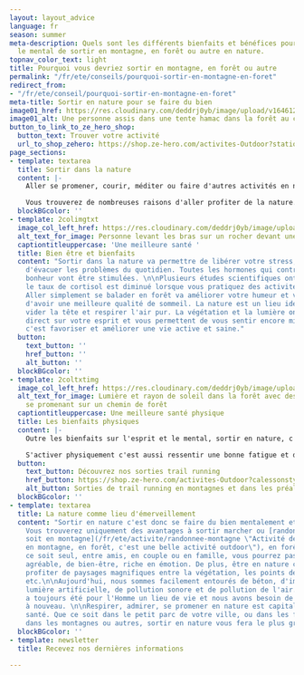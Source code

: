 ```yaml
---
layout: layout_advice
language: fr
season: summer
meta-description: Quels sont les différents bienfaits et bénéfices pour le corps et
  le mental de sortir en montagne, en forêt ou autre en nature.
topnav_color_text: light
title: Pourquoi vous devriez sortir en montagne, en forêt ou autre
permalink: "/fr/ete/conseils/pourquoi-sortir-en-montagne-en-foret"
redirect_from:
- "/fr/ete/conseil/pourquoi-sortir-en-montagne-en-foret"
meta-title: Sortir en nature pour se faire du bien
image01_href: https://res.cloudinary.com/deddrj0yb/image/upload/v1646122670/website/Conseil%20/aaron-blanco-tejedor-L3ZShV0u_hE-unsplash_dexl3k.jpg
image01_alt: Une personne assis dans une tente hamac dans la forêt au coucher de soleil
button_to_link_to_ze_hero_shop:
  button_text: Trouver votre activité
  url_to_shop_zehero: https://shop.ze-hero.com/activites-Outdoor?station=Loire+Atlantique+%2844%29&calessonstype=all&catypegenderlistsummer=all&calessonsactivitytype=all
page_sections:
- template: textarea
  title: Sortir dans la nature
  content: |-
    Aller se promener, courir, méditer ou faire d'autres activités en nature, sont des moments importants pour votre corps et votre tête. En effet, sortir prendre l'air, c'est prendre soin de soi, c'est profiter de plusieurs bienfaits et de bénéfices pour le corps et la tête.

    Vous trouverez de nombreuses raisons d'aller profiter de la nature. Vous dépenser physiquement, pratiquer une activité énergétique, cela est bénéfique pour votre corps. Cela sera également bon pour la tête, pour vos défenses naturelles, pour votre esprit et bien d'autres choses encore.
  blockBGcolor: ''
- template: 2colimgtxt
  image_col_left_href: https://res.cloudinary.com/deddrj0yb/image/upload/v1646122684/website/Conseil%20/svyatoslav-romanov-r38u2Uq1AXk-unsplash_kuori1.jpg
  alt_text_for_image: Personne levant les bras sur un rocher devant une grande cascade
  captiontitleuppercase: 'Une meilleure santé '
  title: Bien être et bienfaits
  content: "Sortir dans la nature va permettre de libérer votre stress, votre anxiété,
    d'évacuer les problèmes du quotidien. Toutes les hormones qui contribuent à votre
    bonheur vont être stimulées. \n\nPlusieurs études scientifiques ont prouvé que
    le taux de cortisol est diminué lorsque vous pratiquez des activités en extérieur.
    Aller simplement se balader en forêt va améliorer votre humeur et vous permettre
    d'avoir une meilleure qualité de sommeil. La nature est un lieu idéal pour se
    vider la tête et respirer l'air pur. La végétation et la lumière ont un impact
    direct sur votre esprit et vous permettent de vous sentir encore mieux. Être dehors,
    c'est favoriser et améliorer une vie active et saine."
  button:
    text_button: ''
    href_button: ''
    alt_button: ''
  blockBGcolor: ''
- template: 2coltxtimg
  image_col_left_href: https://res.cloudinary.com/deddrj0yb/image/upload/v1646122529/website/Conseil%20/casey-horner-D4TooCIEyF4-unsplash_uth6nh.jpg
  alt_text_for_image: Lumière et rayon de soleil dans la forêt avec des marcheurs
    se promenant sur un chemin de forêt
  captiontitleuppercase: Une meilleure santé physique
  title: Les bienfaits physiques
  content: |-
    Outre les bienfaits sur l'esprit et le mental, sortir en nature, c'est également bénéficier de nombreux bienfaits physiques. Votre système respiratoire ainsi que cardio-vasculaire va être activé et va s'améliorer. Se promener en forêt ou en montagne, c'est aussi se muscler par la marche dans des terrains vallonnés, avec des variations de pentes qui feront travailler différents groupes musculaires. Que ce soit 20 minutes ou plusieurs heures, être dehors pour courir, pour marcher, pour méditer aura un impact positif sur votre corps. Votre organisme profitera de ce moment pour faire le plein d'énergie.

    S'activer physiquement c'est aussi ressentir une bonne fatigue et donc mieux dormir. Il est important d'activer tout son système cardiaque et respiratoire pour être en bonne santé. En plus de se muscler, de tonifier ses muscles et de les étirer, votre système immunitaire sera aussi renforcé lors de vos pratiques sportives en nature.
  button:
    text_button: Découvrez nos sorties trail running
    href_button: https://shop.ze-hero.com/activites-Outdoor?calessonstype=all&catypegenderlistsummer=all&calessonsactivitytype=Trail&start-date=
    alt_button: Sorties de trail running en montagnes et dans les préalpes
  blockBGcolor: ''
- template: textarea
  title: La nature comme lieu d'émerveillement
  content: "Sortir en nature c'est donc se faire du bien mentalement et physiquement.
    Vous trouverez uniquement des avantages à sortir marcher ou [randonner, que ce
    soit en montagne](/fr/ete/activite/randonnee-montagne \"Activité de randonnée
    en montagne, en forêt, c'est une belle activité outdoor\"), en forêt ou ailleurs.\n\nQue
    ce soit seul, entre amis, en couple ou en famille, vous pourrez passer un moment
    agréable, de bien-être, riche en émotion. De plus, être en nature c'est également
    profiter de paysages magnifiques entre la végétation, les points de vue en hauteur,
    etc.\n\nAujourd'hui, nous sommes facilement entourés de béton, d'immeuble, de
    lumière artificielle, de pollution sonore et de pollution de l'air. La nature
    a toujours été pour l'Homme un lieu de vie et nous avons besoin de nous y connecter
    à nouveau. \n\nRespirer, admirer, se promener en nature est capital pour notre
    santé. Que ce soit dans le petit parc de votre ville, ou dans les forêts aux alentours,
    dans les montagnes ou autres, sortir en nature vous fera le plus grand bien."
  blockBGcolor: ''
- template: newsletter
  title: Recevez nos dernières informations

---
```

